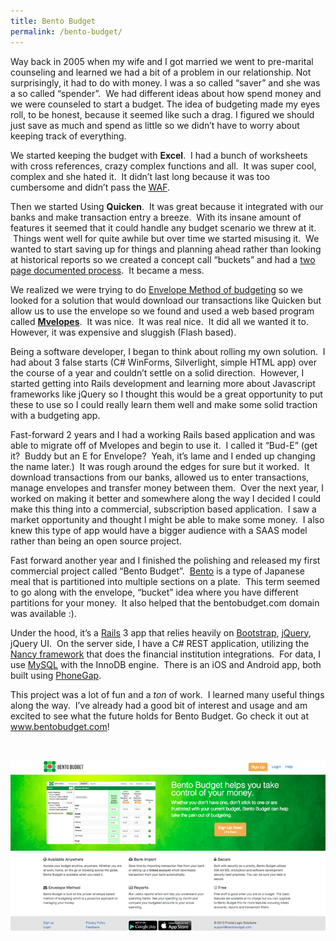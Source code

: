 ```yaml
---
title: Bento Budget
permalink: /bento-budget/
---
```


Way back in 2005 when my wife and I got married we went to pre-marital counseling and learned we had a bit of a problem in our relationship. Not surprisingly, it had to do with money. I was a so called &#8220;saver&#8221; and she was a so called &#8220;spender&#8221;.  We had different ideas about how spend money and we were counseled to start a budget. The idea of budgeting made my eyes roll, to be honest, because it seemed like such a drag. I figured we should just save as much and spend as little so we didn&#8217;t have to worry about keeping track of everything.

We started keeping the budget with **Excel**.  I had a bunch of worksheets with cross references, crazy complex functions and all.  It was super cool, complex and she hated it.  It didn&#8217;t last long because it was too cumbersome and didn&#8217;t pass the <a href="http://en.wikipedia.org/wiki/Wife_acceptance_factor" target="_blank">WAF</a>.

Then we started Using **Quicken**.  It was great because it integrated with our banks and make transaction entry a breeze.  With its insane amount of features it seemed that it could handle any budget scenario we threw at it.  Things went well for quite awhile but over time we started misusing it.  We wanted to start saving up for things and planning ahead rather than looking at historical reports so we created a concept call &#8220;buckets&#8221; and had a <a href="https://docs.google.com/document/d/1nJ1Bh33jDXUfl_rjs9cbHxHI7J7Or_REopwBRxa5hwM/edit?usp=sharing" target="_blank">two page documented process</a>.  It became a mess.

We realized we were trying to do <a href="http://en.wikipedia.org/wiki/Envelope_system" target="_blank">Envelope Method of budgeting</a> so we looked for a solution that would download our transactions like Quicken but allow us to use the envelope so we found and used a web based program called **<a href="http://www.mvelopes.com/" target="_blank">Mvelopes</a>**.  It was nice.  It was real nice.  It did all we wanted it to. However, it was expensive and sluggish (Flash based).

Being a software developer, I began to think about rolling my own solution.  I had about 3 false starts (C# WinForms, Silverlight, simple HTML app) over the course of a year and couldn&#8217;t settle on a solid direction.  However, I started getting into Rails development and learning more about Javascript frameworks like jQuery so I thought this would be a great opportunity to put these to use so I could really learn them well and make some solid traction with a budgeting app.

Fast-forward 2 years and I had a working Rails based application and was able to migrate off of Mvelopes and begin to use it.  I called it &#8220;Bud-E&#8221; (get it?  Buddy but an E for Envelope?  Yeah, it&#8217;s lame and I ended up changing the name later.)  It was rough around the edges for sure but it worked.  It download transactions from our banks, allowed us to enter transactions, manage envelopes and transfer money between them.  Over the next year, I worked on making it better and somewhere along the way I decided I could make this thing into a commercial, subscription based application.  I saw a market opportunity and thought I might be able to make some money.  I also knew this type of app would have a bigger audience with a SAAS model rather than being an open source project.

Fast forward another year and I finished the polishing and released my first commercial project called &#8220;Bento Budget&#8221;.  <a href="http://en.wikipedia.org/wiki/Bento" target="_blank">Bento</a> is a type of Japanese meal that is partitioned into multiple sections on a plate.  This term seemed to go along with the envelope, &#8220;bucket&#8221; idea where you have different partitions for your money.  It also helped that the bentobudget.com domain was available :).

Under the hood, it&#8217;s a <a href="http://rubyonrails.org/" target="_blank">Rails</a> 3 app that relies heavily on <a href="http://getbootstrap.com/" target="_blank">Bootstrap</a>, <a href="http://jquery.com/" target="_blank">jQuery</a>, jQuery UI.  On the server side, I have a C# REST application, utilizing the<a href="http://nancyfx.org/" target="_blank"> Nancy framework</a> that does the financial institution integrations.  For data, I use <a href="http://www.mysql.com/" target="_blank">MySQL</a> with the InnoDB engine.  There is an iOS and Android app, both built using <a href="http://phonegap.com/" target="_blank">PhoneGap</a>.

This project was a lot of fun and a _ton_ of work.  I learned many useful things along the way.  I&#8217;ve already had a good bit of interest and usage and am excited to see what the future holds for Bento Budget. Go check it out at <a href="http://www.bentobudget.com" target="_blank">www.bentobudget.com</a>!

&nbsp;

<img src="bento-website.png" alt="Bento Budget" />
